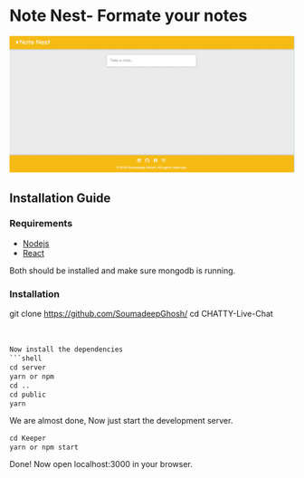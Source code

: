 # Note Nest- Formate your notes 


![home page](./images/homepage.png)

## Installation Guide

### Requirements
- [Nodejs](https://nodejs.org/en/download)
- [React](https://react.dev/)

Both should be installed and make sure mongodb is running.
### Installation
git clone https://github.com/SoumadeepGhosh/
cd CHATTY-Live-Chat
```


Now install the dependencies
```shell
cd server
yarn or npm 
cd ..
cd public
yarn
```
We are almost done, Now just start the development server.

```shell
cd Keeper
yarn or npm start
```
Done! Now open localhost:3000 in your browser.
